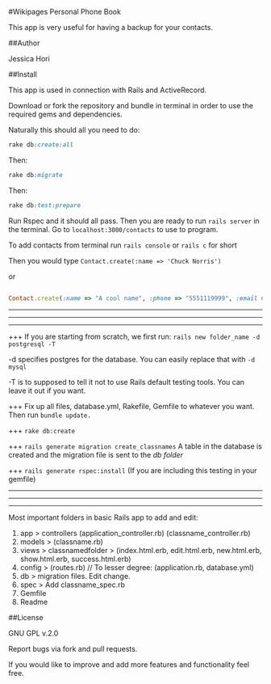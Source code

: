 #Wikipages Personal Phone Book 


This app is very useful for having a backup for your contacts. 

##Author

Jessica Hori


##Install

This app is used in connection with Rails and ActiveRecord. 

Download or fork the repository and bundle in terminal in order to use the required gems and dependencies.

Naturally this should all you need to do:


```ruby
rake db:create:all
```


Then:


```ruby
rake db:migrate
```


Then:

```ruby
rake db:test:prepare
```

Run Rspec and it should all pass. Then you are ready to run ```rails server```
in the terminal.  Go to ```localhost:3000/contacts```  to use to program.


To add contacts from terminal run  ```rails console```  or  ```rails c```  for short

Then you would type ```Contact.create(:name => 'Chuck Norris')```

or 

```ruby

Contact.create(:name => "A cool name", :phone => "5551119999", :email =>"name@mail.com")

```

---------------------------------------
---------------------------------------
---------------------------------------

+++ If you are starting from scratch, we first run: ```rails new folder_name -d postgresql -T ``` 

-d specifies postgres for the database. You can easily replace that with ```-d mysql ```

-T is to supposed to tell it not to use Rails default testing tools. You can leave it out if you want. 


+++ Fix up all files, database.yml, Rakefile,  Gemfile to whatever you want. Then run ```bundle update.```

+++ ```rake db:create```

+++ ```rails generate migration create_classnames```  A table in the database is created and the migration file is sent to  the *db folder*

+++ ```rails generate rspec:install```  (If you are including this testing in your gemfile)

---------------------------------------
---------------------------------------
---------------------------------------


Most important folders in basic Rails app to add and edit:

1. app > controllers   (application_controller.rb) (classname_controller.rb)
2. models > (classname.rb)
3. views > classnamedfolder > (index.html.erb, edit.html.erb, new.html.erb, show.html.erb, success.html.erb)
4. config > (routes.rb)  //  To lesser degree: (application.rb, database.yml)
5. db > migration files. Edit change.
6. spec >  Add classname_spec.rb
7. Gemfile
8. Readme 




##License

GNU GPL v.2.0

Report bugs via fork and pull requests.

If you would like to improve and add more features and functionality feel free. 

